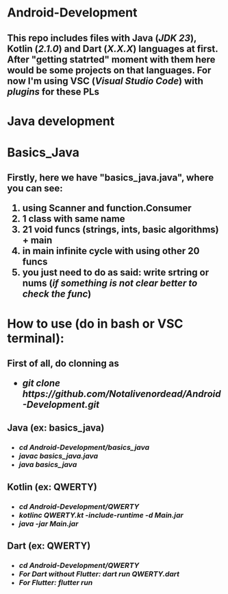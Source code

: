 # Android-Development

<h2>
  This repo includes files with Java (<i>JDK 23</i>), Kotlin (<i>2.1.0</i>) and Dart (<i>X.X.X</i>) languages at first.
  After "getting statrted" moment with them here would be some projects on that languages.
  For now I'm using VSC (<i>Visual Studio Code</i>) with <i>plugins</i> for these PLs
</h2>


# Java development
<h1>Basics_Java</h1>
<h2>
  Firstly, here we have "basics_java.java", where you can see:
  <ol>
  <li>using Scanner and function.Consumer</li>
  <li>1 class with same name</li>
  <li>21 void funcs (strings, ints, basic algorithms) + main</li>
  <li>in main infinite cycle with using other 20 funcs</li>
  <li>you just need to do as said: write srtring or nums (<i>if something is not clear better to check the func</i>)</li>
  </ol>
</h2>

# How to use (do in bash or VSC terminal):
<h2>
  First of all, do clonning as
  <i>
    <ul>
      <li>git clone https://github.com/Notalivenordead/Android-Development.git</li>
    </ul>
  </i>
</h2>
<h2>Java (ex: basics_java) </h2>
<h3>
  <i>
    <ul>
      <li>cd Android-Development/basics_java</li>
      <li>javac basics_java.java</li>
      <li>java basics_java</li>
    </ul>
  </i>
</h3>
<h2>Kotlin (ex: QWERTY)</h2>
<h3>
  <i>
    <ul>
      <li>cd Android-Development/QWERTY</li>
      <li>kotlinc QWERTY.kt -include-runtime -d Main.jar</li>
      <li>java -jar Main.jar</li>
    </ul>
  </i>
</h3>
<h2>Dart (ex: QWERTY)</h2>
<h3>
   <i>
    <ul>
      <li>cd Android-Development/QWERTY</li>
      <li>For Dart without Flutter: </b>dart run QWERTY.dart</li>
      <li><b>For Flutter: </b>flutter run</li>
    </ul>
  </i>
</h3>
